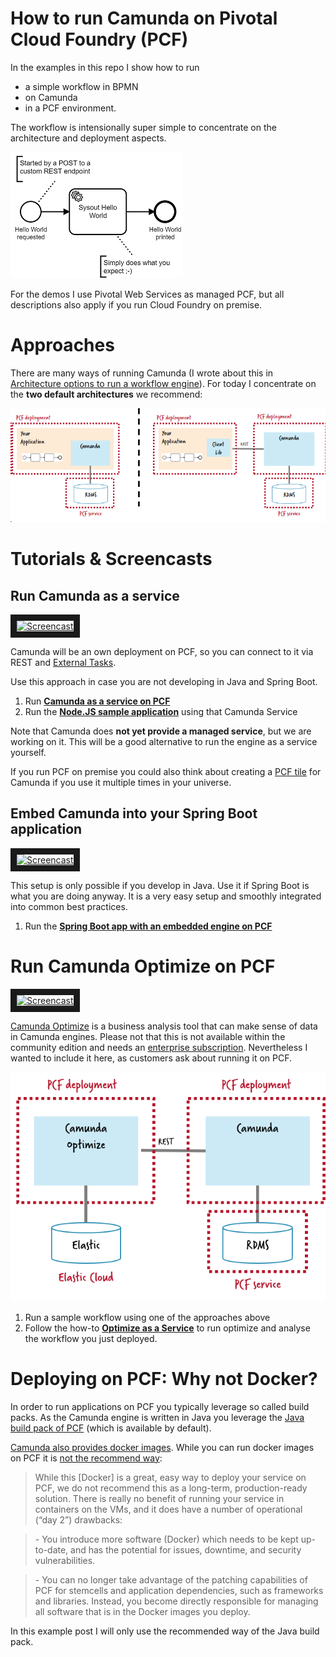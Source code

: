 # How to run Camunda on Pivotal Cloud Foundry (PCF)

In the examples in this repo I show how to run 

* a simple workflow in BPMN
* on Camunda 
* in a PCF environment. 

The workflow is intensionally super simple to concentrate on the architecture and deployment aspects.

![](docs/hello-world.png)

For the demos I use Pivotal Web Services as managed PCF, but all descriptions also apply if you run Cloud Foundry on premise. 



# Approaches

There are many ways of running Camunda (I wrote about this in [Architecture options to run a workflow engine](https://blog.bernd-ruecker.com/architecture-options-to-run-a-workflow-engine-6c2419902d91)). For today I concentrate on the **two default architectures** we recommend:

![](docs/approaches.png)

# Tutorials & Screencasts

## Run Camunda as a service


<a href="http://www.youtube.com/watch?feature=player_embedded&v=e0rdC8ElxLk" target="_blank"><img src="http://img.youtube.com/vi/e0rdC8ElxLk/0.jpg" alt="Screencast" width="240" border="10" /></a>

Camunda will be an own deployment on PCF, so you can connect to it via REST and [External Tasks](https://docs.camunda.org/manual/latest/user-guide/process-engine/external-tasks/). 

Use this approach in case you are not developing in Java and Spring Boot. 

1. Run **[Camunda as a service on PCF](engine-as-a-service/)**
2. Run the **[Node.JS sample application](nodejs-sample/)** using that Camunda Service

Note that Camunda does **not yet provide a managed service**, but we are working on it. This will be a good alternative to run the engine as a service yourself. 

If you run PCF on premise you could also think about creating a [PCF tile](https://docs.pivotal.io/tiledev/1-12/tile-structure.html) for Camunda if you use it multiple times in your universe.


## Embed Camunda into your Spring Boot application

<a href="http://www.youtube.com/watch?feature=player_embedded&v=va2uf-RRhPs" target="_blank"><img src="http://img.youtube.com/vi/va2uf-RRhPs/0.jpg" alt="Screencast" width="240" border="10" /></a>

This setup is only possible if you develop in Java. Use it if Spring Boot is what you are doing anyway. It is a very easy setup and smoothly integrated into common best practices.

1. Run the **[Spring Boot app with an embedded engine on PCF](spring-boot-embedded-engine-sample/)**



# Run Camunda Optimize on PCF

<a href="http://www.youtube.com/watch?feature=player_embedded&v=w_EOtS9-pWU" target="_blank"><img src="http://img.youtube.com/vi/w_EOtS9-pWU/0.jpg" alt="Screencast" width="240" border="10" /></a>

[Camunda Optimize](https://camunda.com/products/optimize/) is a business analysis tool that can make sense of data in Camunda engines. Please not that this is not available within the community edition and needs an [enterprise subscription](https://camunda.com/enterprise/). Nevertheless I wanted to include it here, as customers ask about running it on PCF.

![](docs/optimize.png)

1. Run a sample workflow using one of the approaches above
2. Follow the how-to **[Optimize as a Service](optimize-as-a-service/)** to run optimize and analyse the workflow you just deployed.


# Deploying on PCF: Why not Docker? 

In order to run applications on PCF you typically leverage so called build packs. As the Camunda engine is written in Java you leverage the [Java build pack of PCF](https://github.com/cloudfoundry/java-buildpack) (which is available by default).

[Camunda also provides docker images](https://github.com/camunda/docker-camunda-bpm-platform). While you can run docker images on PCF it is [not the recommend way](https://docs.pivotal.io/tiledev/2-2/bosh-release.html):

> While this \[Docker\] is a great, easy way to deploy your service on PCF, we do not recommend this as a long-term, production-ready solution. There is really no benefit of running your service in containers on the VMs, and it does have a number of operational (“day 2”) drawbacks:

> \- You introduce more software (Docker) which needs to be kept up-to-date, and has the potential for issues, downtime, and security vulnerabilities.

> \- You can no longer take advantage of the patching capabilities of PCF for stemcells and application dependencies, such as frameworks and libraries. Instead, you become directly responsible for managing all software that is in the Docker images you deploy.

In this example post I will only use the recommended way of the Java build pack.

